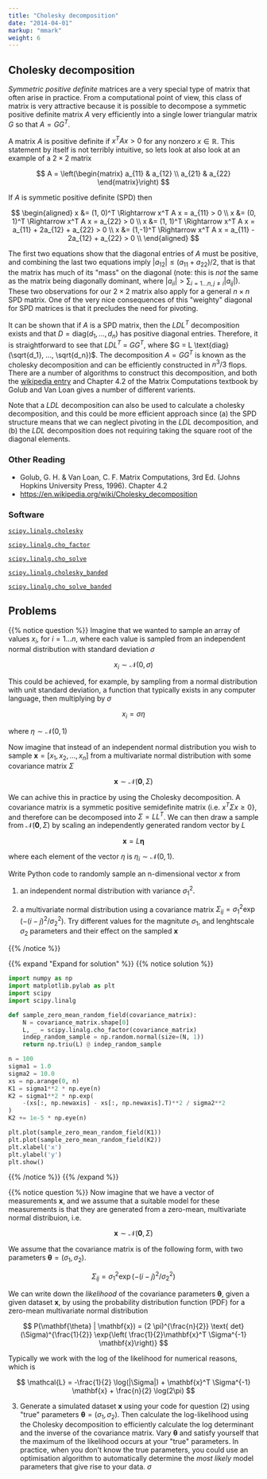 ```yaml
---
title: "Cholesky decomposition"
date: "2014-04-01"
markup: "mmark"
weight: 6 
---
```


## Cholesky decomposition

*Symmetric positive definite* matrices are a very special type of matrix that often 
arise in practice. From a computational point of view, this class of matrix is very 
attractive because it is possible to decompose a symmetic positive definite matrix $A$ 
very efficiently into a single lower triangular matrix $G$ so that $A = GG^T$. 

A matrix $A$ is positive definite if $x^T A x > 0$  for any nonzero $x \in \mathbb{R}$. 
This statement by itself is not terribly intuitive, so lets look at also look at an 
example of a $2 \times 2$ matrix

$$
A = \left(\begin{matrix}
a_{11} & a_{12} \\
a_{21} & a_{22}
\end{matrix}\right)
$$

If $A$ is symmetic positive definite (SPD) then

$$
\begin{aligned}
x &= (1, 0)^T \Rightarrow x^T A x = a_{11} > 0 \\
x &= (0, 1)^T \Rightarrow x^T A x = a_{22} > 0 \\
x &= (1, 1)^T \Rightarrow x^T A x = a_{11} + 2a_{12} + a_{22} > 0 \\
x &= (1,-1)^T \Rightarrow x^T A x = a_{11} - 2a_{12} + a_{22} > 0 \\
\end{aligned}
$$

The first two equations show that the diagonal entries of $A$ must be positive, and 
combining the last two equations imply $|a_{12}| \le (a_{11} + a_{22}) / 2$, that is 
that the matrix has much of its "mass" on the diagonal (note: this is *not* the same as 
the matrix being diagonally dominant, where $|a_{ii}| > \sum_{i=1...n,j \ne i} 
|a_{ij}|$). These two observations for our $2 \times 2$ matrix also apply for a general 
$n \times n$ SPD matrix. One of the very nice consequences of this "weighty" diagonal 
for SPD matrices is that it precludes the need for pivoting.

It can be shown that if $A$ is a SPD matrix, then the $LDL^T$ decomposition exists and 
that $D = \text{diag}(d_1, ..., d_n)$ has positive diagonal entries. Therefore, it is 
straightforward to see that $LDL^T$ = $GG^T$, where $G = L \text{diag}(\sqrt{d_1}, ..., 
\sqrt{d_n})$. The decomposition $A = GG^T$ is known as the cholesky decomposition and 
can be efficiently constructed in $n^3 / 3$ flops. There are a number of algorithms to 
construct this decomposition, and both the [wikipedia 
entry](https://en.wikipedia.org/wiki/Cholesky_decomposition) and Chapter 4.2 of the 
Matrix Computations textbook by Golub and Van Loan gives a number of different varients.

Note that a $LDL$ decomposition can also be used to calculate a cholesky decomposition, 
and this could be more efficient approach since (a) the SPD structure means that we can 
neglect pivoting in the $LDL$ decomposition, and (b) the $LDL$ decomposition does not 
requiring taking the square root of the diagonal elements. 

### Other Reading

- Golub, G. H. & Van Loan, C. F. Matrix Computations, 3rd Ed. (Johns Hopkins University 
  Press, 1996). Chapter 4.2
- https://en.wikipedia.org/wiki/Cholesky_decomposition

### Software

[`scipy.linalg.cholesky`](https://docs.scipy.org/doc/scipy/reference/generated/scipy.linalg.cholesky.html)

[`scipy.linalg.cho_factor`](https://docs.scipy.org/doc/scipy/reference/generated/scipy.linalg.cho_factor.html)

[`scipy.linalg.cho_solve`](https://docs.scipy.org/doc/scipy/reference/generated/scipy.linalg.cho_solve.html)

[`scipy.linalg.cholesky_banded`](https://docs.scipy.org/doc/scipy/reference/generated/scipy.linalg.cholesky_banded.html)

[`scipy.linalg.cho_solve_banded`](https://docs.scipy.org/doc/scipy/reference/generated/scipy.linalg.cho_solve_banded.html)

## Problems

{{% notice question %}}
Imagine that we wanted to sample an array of values $x_i$, for $i = 1...n$, where each 
value is sampled from an independent normal distribution with standard deviation 
$\sigma$

 $$x_i \sim \mathcal{N}(0, \sigma)$$

 This could be achieved, for example, by sampling from a normal distribution with unit 
 standard deviation, a function that typically exists in any computer language, then 
 multiplying by $\sigma$

 $$x_i = \sigma \eta$$

 where $\eta \sim \mathcal{N}(0, 1)$

 Now imagine that instead of an independent normal distribution you wish to sample 
 $\mathbf{x} = [x_1, x_2, ..., x_n]$ from a multivariate normal distribution with some 
 covariance matrix $\Sigma$

 $$\mathbf{x} \sim \mathcal{N}(\mathbf{0}, \Sigma)$$

 We can achive this in practice by using the Cholesky decomposition. A covariance 
 matrix is a symmetic positive semidefinite matrix (i.e. $x^T \Sigma x \ge 0$}, and 
 therefore can be decomposed into  $\Sigma = LL^T$. We can then draw a sample from 
 $\mathcal{N}(\mathbf{0}, \Sigma)$ by scaling an independently generated random vector 
 by $L$

 $$\mathbf{x} = L \mathbf{\eta}$$

 where each element of the vector $\eta$ is $\eta_i \sim \mathcal{N}(0, 1)$.

 Write Python code to randomly sample an n-dimensional vector $x$ from 
 
 1. an independent normal distribution with variance $\sigma_1^2$.

 2. a multivariate normal distribution using a covariance matrix $\Sigma_{ij} = 
    \sigma_1^2 \exp{(-(i- j)^2 / \sigma_2^2)}$. Try different values for the magnitute 
    $\sigma_1$, and lenghtscale $\sigma_2$ parameters and their effect on the sampled 
    $\mathbf{x}$

{{% /notice %}}

{{% expand "Expand for solution" %}}
{{% notice solution %}}

```python
import numpy as np
import matplotlib.pylab as plt
import scipy
import scipy.linalg

def sample_zero_mean_random_field(covariance_matrix):
    N = covariance_matrix.shape[0]
    L, _ = scipy.linalg.cho_factor(covariance_matrix)
    indep_random_sample = np.random.normal(size=(N, 1))
    return np.triu(L) @ indep_random_sample

n = 100
sigma1 = 1.0
sigma2 = 10.0
xs = np.arange(0, n)
K1 = sigma1**2 * np.eye(n)
K2 = sigma1**2 * np.exp(
    -(xs[:, np.newaxis] - xs[:, np.newaxis].T)**2 / sigma2**2
)
K2 += 1e-5 * np.eye(n)

plt.plot(sample_zero_mean_random_field(K1))
plt.plot(sample_zero_mean_random_field(K2))
plt.xlabel('x')
plt.ylabel('y')
plt.show()
```
{{% /notice %}}
{{% /expand %}}

{{% notice question %}}
Now imagine that we have a vector of measurements $\mathbf{x}$, and we assume that a 
suitable model for these measurements is that they are generated from a zero-mean, 
multivariate normal distribuion, i.e.

$$\mathbf{x} \sim \mathcal{N}(\mathbf{0}, \Sigma)$$

We assume that the covariance matrix is of the following form, with two parameters 
$\mathbf{\theta} = (\sigma_1, \sigma_2)$. 

$$\Sigma_{ij} = \sigma_1^2 \exp{(-(i- j)^2/ \sigma_2^2)}$$

We can write down the *likelihood* of the covariance parameters $\mathbf{\theta}$, given 
a given dataset $\mathbf{x}$, by using the probability distribution function (PDF) for a 
zero-mean multivariate normal distribution 

$$
P(\mathbf{\theta} | \mathbf{x}) = (2 \pi)^{\frac{n}{2}} \text{ 
det}(\Sigma)^{\frac{1}{2}} \exp{\left( \frac{1}{2}\mathbf{x}^T \Sigma^{-1} 
\mathbf{x}\right)}
$$

Typically we work with the log of the likelihood for numerical reasons, which is

$$
\mathcal{L} = -\frac{1}{2} \log(|\Sigma|) + \mathbf{x}^T \Sigma^{-1} \mathbf{x} + 
\frac{n}{2} \log(2\pi)
$$

3. Generate a simulated dataset $\mathbf{x}$ using your code for question (2) using 
   "true" parameters $\mathbf{\theta} = (\sigma_1, \sigma_2)$. Then calculate the 
   log-likelihood using the Cholesky decomposition to efficiently calculate the log 
   determinant and the inverse of the covariance matrix. Vary $\mathbf{\theta}$ and 
   satisfy yourself that the maximum of the likelihood occurs at your "true" parameters. 
   In practice, when you don't know the true parameters, you could use an optimisation 
   algorithm to automatically determine the *most likely* model parameters that give 
   rise to your data.
$\sigma$

 
